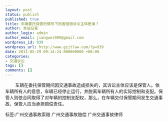 ```yaml
---
layout: post
status: publish
published: true
title: 车辆委托保管的情形下损害赔偿诉讼主体是谁？
author: 本站记者
author_login: admin
author_email: jiangwei909@gmail.com
wordpress_id: 939
wordpress_url: http://www.gzjtlaw.com/?p=939
date: 2011-05-29 09:14:24.000000000 +08:00
categories:
- 交通诉讼
tags: []
comments: []
---
```

　　 车辆在委托保管期间因交通事故造成损失的，其诉讼主体应该是保管人。依车辆所有人的意思，车辆已经停止运行，并脱离车辆所有人的实际控制和支配。保管人则依合同取得了对车辆的控制支配权，那么，在车辆交付保管期间发生交通事故，保管人应当承担赔偿责任。标签:广州交通事故索赔 广州交通事故赔偿 广州交通事故律师
